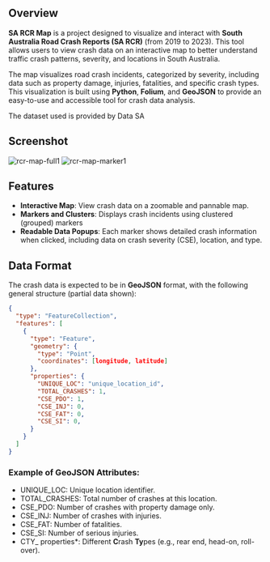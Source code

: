 ## Overview

**SA RCR Map** is a project designed to visualize and interact with **South Australia Road Crash Reports (SA RCR)** (from 2019 to 2023). This tool allows users to view crash data on an interactive map to better understand traffic crash patterns, severity, and locations in South Australia.

The map visualizes road crash incidents, categorized by severity, including data such as property damage, injuries, fatalities, and specific crash types. This visualization is built using **Python**, **Folium**, and **GeoJSON** to provide an easy-to-use and accessible tool for crash data analysis.

The dataset used is provided by Data SA

## Screenshot
![rcr-map-full1](https://github.com/user-attachments/assets/5cb865e3-d068-4b9c-a092-87a6870cba55) ![rcr-map-marker1](https://github.com/user-attachments/assets/c80c1d94-da99-4eb4-b689-022603dce703)




## Features

- **Interactive Map**: View crash data on a zoomable and pannable map.
- **Markers and Clusters**: Displays crash incidents using clustered (grouped) markers
- **Readable Data Popups**: Each marker shows detailed crash information when clicked, including data on crash severity (CSE), location, and type.

## Data Format

The crash data is expected to be in **GeoJSON** format, with the following general structure (partial data shown):

```json
{
  "type": "FeatureCollection",
  "features": [
    {
      "type": "Feature",
      "geometry": {
        "type": "Point",
        "coordinates": [longitude, latitude]
      },
      "properties": {
        "UNIQUE_LOC": "unique_location_id",
        "TOTAL_CRASHES": 1,
        "CSE_PDO": 1,
        "CSE_INJ": 0,
        "CSE_FAT": 0,
        "CSE_SI": 0,
      }
    }
  ]
}
```

### Example of GeoJSON Attributes:
- UNIQUE_LOC: Unique location identifier.
- TOTAL_CRASHES: Total number of crashes at this location.
- CSE_PDO: Number of crashes with property damage only.
- CSE_INJ: Number of crashes with injuries.
- CSE_FAT: Number of fatalities.
- CSE_SI: Number of serious injuries.
- CTY_ properties*: Different **C**rash **Ty**pes (e.g., rear end, head-on, roll-over).

